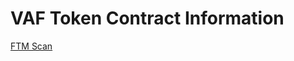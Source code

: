 # VAF Token Contract Information
[FTM Scan](https://ftmscan.com/address/0x65cb07d631b652090d2a047f203207851b777956#code)
